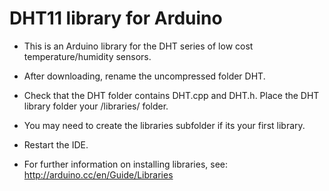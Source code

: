 DHT11 library for Arduino
========


* This is an Arduino library for the DHT series of low cost temperature/humidity sensors. 

* After downloading, rename the uncompressed folder DHT. 

* Check that the DHT folder contains DHT.cpp and DHT.h. Place the DHT library folder your <arduinosketchfolder>/libraries/ folder. 

* You may need to create the libraries subfolder if its your first library. 

* Restart the IDE.

* For further information on installing libraries, see: http://arduino.cc/en/Guide/Libraries